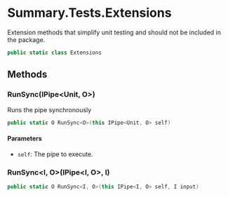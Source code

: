 # Summary.Tests.Extensions
Extension methods that simplify unit testing and should not be included in the package.

```cs
public static class Extensions
```

## Methods
### RunSync<O>(IPipe<Unit, O>)
Runs the pipe synchronously

```cs
public static O RunSync<O>(this IPipe<Unit, O> self)
```

#### Parameters
- `self`: The pipe to execute.

### RunSync<I, O>(IPipe<I, O>, I)
```cs
public static O RunSync<I, O>(this IPipe<I, O> self, I input)
```

